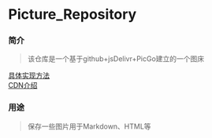 # Picture_Repository
### 简介
>该仓库是一个基于github+jsDelivr+PicGo建立的一个图床

[具体实现方法](https://www.itrhx.com/2019/08/01/A27-image-hosting/)  
[CDN介绍](https://www.itrhx.com/2019/02/10/A18-free-cdn/)

### 用途
>保存一些图片用于Markdown、HTML等

